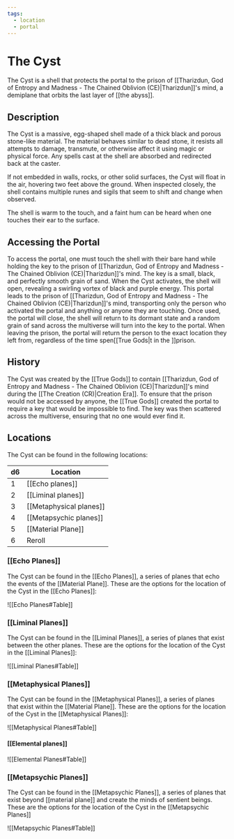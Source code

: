 ```yaml
---
tags:
  - location
  - portal
---
```

# The Cyst

The Cyst is a shell that protects the portal to the prison of [[Tharizdun, God of Entropy and Madness - The Chained Oblivion (CE)|Tharizdun]]'s mind, a demiplane that orbits the last layer of [[the abyss]].

## Description

The Cyst is a massive, egg-shaped shell made of a thick black and porous stone-like material. The material behaves similar to dead stone, it resists all attempts to damage, transmute, or otherwise affect it using magic or physical force. Any spells cast at the shell are absorbed and redirected back at the caster. 

If not embedded in walls, rocks, or other solid surfaces, the Cyst will float in the air, hovering two feet above the ground. When inspected closely, the shell contains multiple runes and sigils that seem to shift and change when observed. 

The shell is warm to the touch, and a faint hum can be heard when one touches their ear to the surface. 

## Accessing the Portal

To access the portal, one must touch the shell with their bare hand while holding the key to the prison of [[Tharizdun, God of Entropy and Madness - The Chained Oblivion (CE)|Tharizdun]]'s mind. The key is a small, black, and perfectly smooth grain of sand. When the Cyst activates, the shell will open, revealing a swirling vortex of black and purple energy. 
This portal leads to the prison of [[Tharizdun, God of Entropy and Madness - The Chained Oblivion (CE)|Tharizdun]]'s mind, transporting only the person who activated the portal and anything or anyone they are touching. Once used, the portal will close, the shell will return to its dormant state and a random grain of sand across the multiverse will turn into the key to the portal.
When leaving the prison, the portal will return the person to the exact location they left from, regardless of the time spen[[True Gods|t in the ]]prison.

## History

The Cyst was created by the [[True Gods]] to contain [[Tharizdun, God of Entropy and Madness - The Chained Oblivion (CE)|Tharizdun]]'s mind during the [[The Creation (CR)|Creation Era]]. To ensure that the prison would not be accessed by anyone, the [[True Gods]] created the portal to require a key that would be impossible to find. The key was then scattered across the multiverse, ensuring that no one would ever find it.

## Locations

The Cyst can be found in the following locations:

| d6  | Location                |
| :-- | ----------------------- |
| 1   | [[Echo planes]]         |
| 2   | [[Liminal planes]]      |
| 3   | [[Metaphysical planes]] |
| 4   | [[Metapsychic planes]]  |
| 5   | [[Material Plane]]      |
| 6   | Reroll                  |

### [[Echo Planes]]

The Cyst can be found in the [[Echo Planes]], a series of planes that echo the events of the [[Material Plane]]. These are the options for the location of the Cyst in the [[Echo Planes]]:

![[Echo Planes#Table]]

### [[Liminal Planes]]

The Cyst can be found in the [[Liminal Planes]], a series of planes that exist between the other planes. These are the options for the location of the Cyst in the [[Liminal Planes]]:

![[Liminal Planes#Table]]

### [[Metaphysical Planes]]

The Cyst can be found in the [[Metaphysical Planes]], a series of planes that exist within the [[Material Plane]]. These are the options for the location of the Cyst in the [[Metaphysical Planes]]:

![[Metaphysical Planes#Table]]

#### [[Elemental planes]]
![[Elemental Planes#Table]]

### [[Metapsychic Planes]]

The Cyst can be found in the [[Metapsychic Planes]], a series of planes that exist beyond [[material plane]] and create the minds of sentient beings. These are the options for the location of the Cyst in the [[Metapsychic Planes]]

![[Metapsychic Planes#Table]]